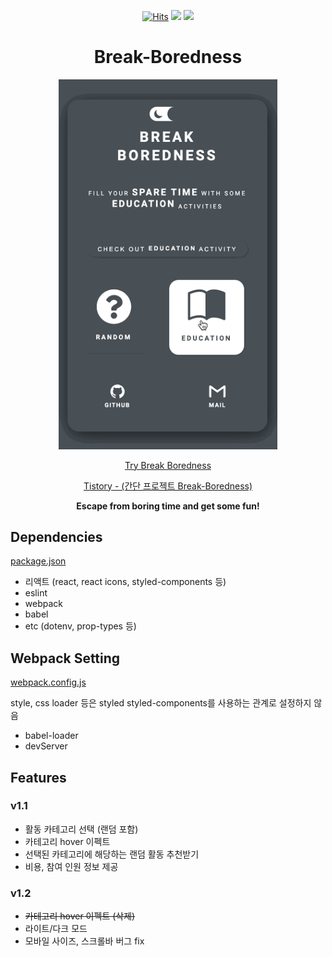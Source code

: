 <div align=center>

[![Hits](https://hits.seeyoufarm.com/api/count/incr/badge.svg?url=https%3A%2F%2Fgithub.com%2Fdooyeong20%2FBreak-Boredness&count_bg=%2379C83D&title_bg=%23555555&icon=&icon_color=%23E7E7E7&title=hits&edge_flat=false)](https://hits.seeyoufarm.com) ![](https://img.shields.io/github/languages/top/dooyeong20/break-boredness) ![](https://img.shields.io/badge/version-v1.2-red)

<h1> Break-Boredness </h1>

<img src="./img/main_v1.2.gif" width=350>

</br>

[Try Break Boredness](https://dooyeong20.github.io/Break-Boredness/)

[Tistory - (간단 프로젝트 Break-Boredness)](https://dooyeong20.tistory.com/27)

<b>Escape from boring time and get some fun! </b>

</div>

## Dependencies

[package.json](./package.json)

- 리액트 (react, react icons, styled-components 등)
- eslint
- webpack
- babel
- etc (dotenv, prop-types 등)

## Webpack Setting

[webpack.config.js](./config/webpack.config.js)

style, css loader 등은 styled styled-components를 사용하는 관계로 설정하지 않음

- babel-loader
- devServer

## Features

### v1.1

- 활동 카테고리 선택 (랜덤 포함)
- 카테고리 hover 이펙트
- 선택된 카테고리에 해당하는 랜덤 활동 추천받기
- 비용, 참여 인원 정보 제공

### v1.2

- ~~카테고리 hover 이펙트 (삭제)~~
- 라이트/다크 모드
- 모바일 사이즈, 스크롤바 버그 fix
